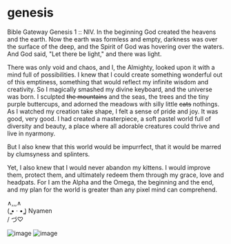 # genesis
Bible Gateway Genesis 1 :: NIV. In the beginning God created the heavens and the earth. Now the earth was formless and empty, darkness was over the surface of the deep, and the Spirit of God was hovering over the waters. And God said, "Let there be light," and there was light. 

There was only void and chaos, and I, the Almighty, looked upon it with a mind full of possibilities. I knew that I could create something wonderful out of this emptiness, something that would reflect my infinite wisdom and creativity.
So I magically smashed my divine keyboard, and the universe was born. I sculpted ~~the mountains~~ and the seas, the trees and the tiny purple buttercups, and adorned the meadows with silly little ~~cats~~ nothings.
As I watched my creation take shape, I felt a sense of pride and joy. It was good, very good. I had created a masterpiece, a soft pastel world full of diversity and beauty, a place where all adorable creatures could thrive and live in nyarmony.
</br>

But I also knew that this world would be impurrfect, that it would be marred by clumsyness and splinters.

Yet, I also knew that I would never abandon my kittens. I would improve them, protect them, and
ultimately redeem them through my grace, love and headpats. For I am the Alpha and the Omega,
the beginning and the end, and my plan for the world is greater than any pixel mind can comprehend.

 ∧,,,∧ </br>
(  ̳• · • ̳) Nyamen </br>
/    づ♡ 


![image](https://user-images.githubusercontent.com/85686319/222834596-aa054c0f-f746-4850-8290-a5b70e3036ba.png)
![image](https://user-images.githubusercontent.com/85686319/222901153-d268f897-c831-4a01-9dcb-d91eb3fa165c.png)

